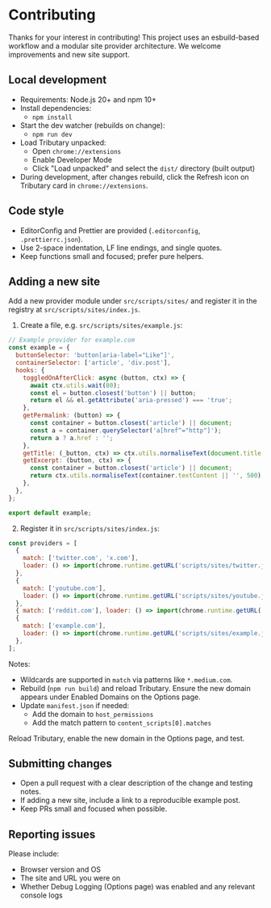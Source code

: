 # Contributing

Thanks for your interest in contributing! This project uses an esbuild-based workflow and a modular site provider architecture. We welcome improvements and new site support.

## Local development

- Requirements: Node.js 20+ and npm 10+
- Install dependencies:
  - `npm install`
- Start the dev watcher (rebuilds on change):
  - `npm run dev`
- Load Tributary unpacked:
  - Open `chrome://extensions`
  - Enable Developer Mode
  - Click "Load unpacked" and select the `dist/` directory (built output)
- During development, after changes rebuild, click the Refresh icon on Tributary card in `chrome://extensions`.

## Code style

- EditorConfig and Prettier are provided (`.editorconfig`, `.prettierrc.json`).
- Use 2-space indentation, LF line endings, and single quotes.
- Keep functions small and focused; prefer pure helpers.

## Adding a new site

Add a new provider module under `src/scripts/sites/` and register it in the registry at `src/scripts/sites/index.js`.

1. Create a file, e.g. `src/scripts/sites/example.js`:

```js
// Example provider for example.com
const example = {
  buttonSelector: 'button[aria-label="Like"]',
  containerSelector: ['article', 'div.post'],
  hooks: {
    toggledOnAfterClick: async (button, ctx) => {
      await ctx.utils.wait(80);
      const el = button.closest('button') || button;
      return el && el.getAttribute('aria-pressed') === 'true';
    },
    getPermalink: (button) => {
      const container = button.closest('article') || document;
      const a = container.querySelector('a[href^="http"]');
      return a ? a.href : '';
    },
    getTitle: (_button, ctx) => ctx.utils.normaliseText(document.title, 200),
    getExcerpt: (button, ctx) => {
      const container = button.closest('article') || document;
      return ctx.utils.normaliseText(container.textContent || '', 500);
    },
  },
};

export default example;
```

2. Register it in `src/scripts/sites/index.js`:

```js
const providers = [
  {
    match: ['twitter.com', 'x.com'],
    loader: () => import(chrome.runtime.getURL('scripts/sites/twitter.js')),
  },
  {
    match: ['youtube.com'],
    loader: () => import(chrome.runtime.getURL('scripts/sites/youtube.js')),
  },
  { match: ['reddit.com'], loader: () => import(chrome.runtime.getURL('scripts/sites/reddit.js')) },
  {
    match: ['example.com'],
    loader: () => import(chrome.runtime.getURL('scripts/sites/example.js')),
  },
];
```

Notes:

- Wildcards are supported in `match` via patterns like `*.medium.com`.
- Rebuild (`npm run build`) and reload Tributary. Ensure the new domain appears under Enabled Domains on the Options page.
- Update `manifest.json` if needed:
  - Add the domain to `host_permissions`
  - Add the match pattern to `content_scripts[0].matches`

Reload Tributary, enable the new domain in the Options page, and test.

## Submitting changes

- Open a pull request with a clear description of the change and testing notes.
- If adding a new site, include a link to a reproducible example post.
- Keep PRs small and focused when possible.

## Reporting issues

Please include:

- Browser version and OS
- The site and URL you were on
- Whether Debug Logging (Options page) was enabled and any relevant console logs
